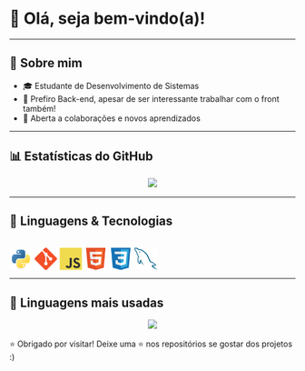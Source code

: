 # 👋 Olá, seja bem-vindo(a)!

---

## 🚀 Sobre mim

- 🎓 Estudante de Desenvolvimento de Sistemas 
- 📍 Prefiro Back-end, apesar de ser interessante trabalhar com o front também!
- 🤝 Aberta a colaborações e novos aprendizados  

---

## 📊 Estatísticas do GitHub

<div align="center">
  <img height="180px" src="https://github-readme-stats.vercel.app/api?username=Kelzita&show_icons=true&theme=tokyonight&include_all_commits=true&count_private=true"/>
</div>

---

## 🧠 Linguagens & Tecnologias

<div style="display: inline_block"><br>
  <img align="center" alt="Python" title="Python" height="40" width="40" src="https://raw.githubusercontent.com/devicons/devicon/master/icons/python/python-original.svg">
  <img align="center" alt="Git" title="Git" height="40" width="40" src="https://raw.githubusercontent.com/devicons/devicon/master/icons/git/git-original.svg">
  <img align="center" alt="JavaScript" title="JavaScript" height="40" width="40" src="https://raw.githubusercontent.com/devicons/devicon/master/icons/javascript/javascript-original.svg">
  <img align="center" alt="HTML5" title="HTML5" height="40" width="40" src="https://raw.githubusercontent.com/devicons/devicon/master/icons/html5/html5-original.svg">
  <img align="center" alt="CSS3" title="CSS3" height="40" width="40" src="https://raw.githubusercontent.com/devicons/devicon/master/icons/css3/css3-original.svg">
  <img align="center" alt="MySQL" title="MySQL" height="40" width="40" src="https://raw.githubusercontent.com/devicons/devicon/master/icons/mysql/mysql-original.svg">
</div>

---

## 📌 Linguagens mais usadas

<div align="center">
  <img height="180px" src="https://github-readme-stats.vercel.app/api/top-langs/?username=Kelzita&layout=compact&langs_count=6&theme=tokyonight"/>
</div>


⭐ Obrigado por visitar! Deixe uma ⭐ nos repositórios se gostar dos projetos :)
